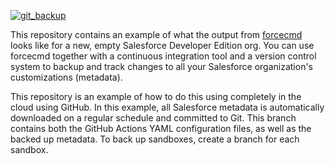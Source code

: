 [![git_backup](https://github.com/jesperkristensen/forcecmd-demo/actions/workflows/git_backup.yml/badge.svg)](https://github.com/jesperkristensen/forcecmd-demo/actions/workflows/git_backup.yml)

This repository contains an example of what the output from [forcecmd](https://github.com/jesperkristensen/forcecmd)
looks like for a new, empty Salesforce Developer Edition org.
You can use forcecmd together with a continuous integration tool and a version control system
to backup and track changes to all your Salesforce organization's customizations (metadata).

This repository is an example of how to do this using completely in the cloud using GitHub.
In this example, all Salesforce metadata is automatically downloaded on a regular schedule and committed to Git.
This branch contains both the GitHub Actions YAML configuration files, as well as the backed up metadata.
To back up sandboxes, create a branch for each sandbox.
